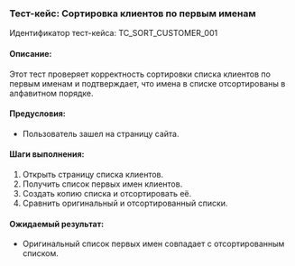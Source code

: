 ### Тест-кейс: Сортировка клиентов по первым именам

Идентификатор тест-кейса: TC_SORT_CUSTOMER_001

#### Описание:
Этот тест проверяет корректность сортировки списка клиентов по первым именам и подтверждает, что имена в списке отсортированы в алфавитном порядке.

#### Предусловия:
- Пользователь зашел на страницу сайта.

#### Шаги выполнения:
1. Открыть страницу списка клиентов.
2. Получить список первых имен клиентов.
3. Создать копию списка и отсортировать её.
4. Сравнить оригинальный и отсортированный списки.

####  Ожидаемый результат:
- Оригинальный список первых имен совпадает с отсортированным списком.